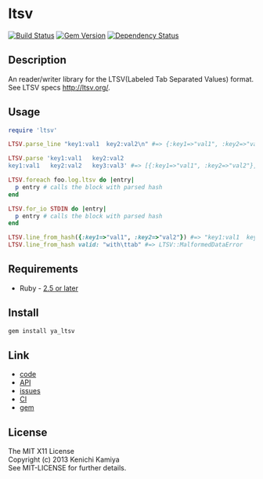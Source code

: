 ltsv
==============

[![Build Status](https://secure.travis-ci.org/kachick/ltsv.png)](http://travis-ci.org/kachick/ltsv)
[![Gem Version](https://badge.fury.io/rb/ya_ltsv.png)](http://badge.fury.io/rb/ltsv)
[![Dependency Status](https://gemnasium.com/kachick/ltsv.svg)](https://gemnasium.com/kachick/ltsv)

Description
-----------

An reader/writer library for the LTSV(Labeled Tab Separated Values) format. 
See LTSV specs http://ltsv.org/.

Usage
-----

```ruby
require 'ltsv'

LTSV.parse_line "key1:val1	key2:val2\n" #=> {:key1=>"val1", :key2=>"val2"}

LTSV.parse 'key1:val1	key2:val2
key1:val1	key2:val2	key3:val3' #=> [{:key1=>"val1", :key2=>"val2"}, {:key1=>"val1", :key2=>"val2", :key3=>"val3"}]

LTSV.foreach foo.log.ltsv do |entry|
  p entry # calls the block with parsed hash
end

LTSV.for_io STDIN do |entry|
  p entry # calls the block with parsed hash
end

LTSV.line_from_hash({:key1=>"val1", :key2=>"val2"}) #=> "key1:val1	key2:val2"
LTSV.line_from_hash valid: "with\ttab" #=> LTSV::MalformedDataError
```

Requirements
-------------

* Ruby - [2.5 or later](http://travis-ci.org/#!/kachick/ltsv)

Install
-------

```bash
gem install ya_ltsv
```

Link
----

* [code](https://github.com/kachick/ltsv)
* [API](http://www.rubydoc.info/github/kachick/ltsv)
* [issues](https://github.com/kachick/ltsv/issues)
* [CI](http://travis-ci.org/#!/kachick/ltsv)
* [gem](https://rubygems.org/gems/ya_ltsv)

License
--------

The MIT X11 License  
Copyright (c) 2013 Kenichi Kamiya  
See MIT-LICENSE for further details.
